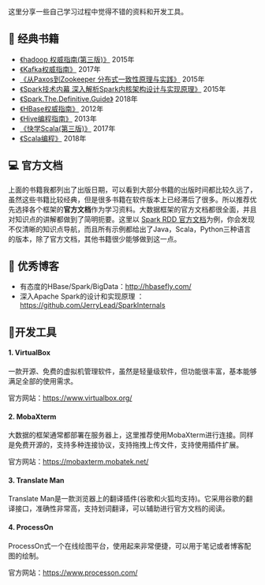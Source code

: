 这里分享一些自己学习过程中觉得不错的资料和开发工具。



## :book: 经典书籍

- [《hadoop 权威指南(第三版)》](https://book.douban.com/subject/26206050/) 2015年
- [《Kafka权威指南》](https://book.douban.com/subject/27665114/) 2017年
- [《从Paxos到Zookeeper  分布式一致性原理与实践》](https://book.douban.com/subject/26292004/)  2015年
- [《Spark技术内幕  深入解析Spark内核架构设计与实现原理》](https://book.douban.com/subject/26649141/) 2015年
- [《Spark.The.Definitive.Guide》](https://book.douban.com/subject/27035127/) 2018年
- [《HBase权威指南》](https://book.douban.com/subject/10748460/) 2012年
- [《Hive编程指南》](https://book.douban.com/subject/25791255/) 2013年
- [《快学Scala(第三版)》](https://book.douban.com/subject/27093751/) 2017年
- [《Scala编程》](https://book.douban.com/subject/27591387/) 2018年



## :computer: 官方文档

上面的书籍我都列出了出版日期，可以看到大部分书籍的出版时间都比较久远了，虽然这些书籍比较经典，但是很多书籍在软件版本上已经滞后了很多。所以推荐优先选择各个框架的**官方文档**作为学习资料。大数据框架的官方文档都很全面，并且对知识点的讲解都做到了简明扼要。这里以 [Spark RDD 官方文档](https://spark.apache.org/docs/latest/rdd-programming-guide.html)为例，你会发现不仅清晰的知识点导航，而且所有示例都给出了Java，Scala，Python三种语言的版本，除了官方文档，其他书籍很少能够做到这一点。



## :orange_book: 优秀博客

- 有态度的HBase/Spark/BigData：http://hbasefly.com/
- 深入Apache Spark的设计和实现原理 ： https://github.com/JerryLead/SparkInternals



## :triangular_ruler:开发工具

#### 1.  VirtualBox

一款开源、免费的虚拟机管理软件，虽然是轻量级软件，但功能很丰富，基本能够满足全部的使用需求。

官方网站：https://www.virtualbox.org/

#### 2. MobaXterm

大数据的框架通常都部署在服务器上，这里推荐使用MobaXterm进行连接。同样是免费开源的，支持多种连接协议，支持拖拽上传文件，支持使用插件扩展。

官方网站：https://mobaxterm.mobatek.net/

#### 3. Translate Man

Translate Man是一款浏览器上的翻译插件(谷歌和火狐均支持)。它采用谷歌的翻译接口，准确性非常高，支持划词翻译，可以辅助进行官方文档的阅读。

#### 4. ProcessOn

ProcessOn式一个在线绘图平台，使用起来非常便捷，可以用于笔记或者博客配图的绘制。

官方网站：https://www.processon.com/

